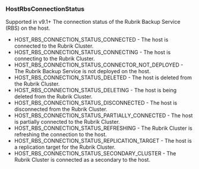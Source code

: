 ### HostRbsConnectionStatus
Supported in v9.1+
  The connection status of the Rubrik Backup Service (RBS) on the host.

- HOST_RBS_CONNECTION_STATUS_CONNECTED - The host is connected to the Rubrik Cluster.
- HOST_RBS_CONNECTION_STATUS_CONNECTING - The host is connecting to the Rubrik Cluster.
- HOST_RBS_CONNECTION_STATUS_CONNECTOR_NOT_DEPLOYED - The Rubrik Backup Service is not deployed on the host.
- HOST_RBS_CONNECTION_STATUS_DELETED - The host is deleted from the Rubrik Cluster.
- HOST_RBS_CONNECTION_STATUS_DELETING - The host is being deleted from the Rubrik Cluster.
- HOST_RBS_CONNECTION_STATUS_DISCONNECTED - The host is disconnected from the Rubrik Cluster.
- HOST_RBS_CONNECTION_STATUS_PARTIALLY_CONNECTED - The host is partially connected to the Rubrik Cluster.
- HOST_RBS_CONNECTION_STATUS_REFRESHING - The Rubrik Cluster is refreshing the connection to the host.
- HOST_RBS_CONNECTION_STATUS_REPLICATION_TARGET - The host is a replication target for the Rubrik Cluster.
- HOST_RBS_CONNECTION_STATUS_SECONDARY_CLUSTER - The Rubrik Cluster is connected as a secondary to the host.
